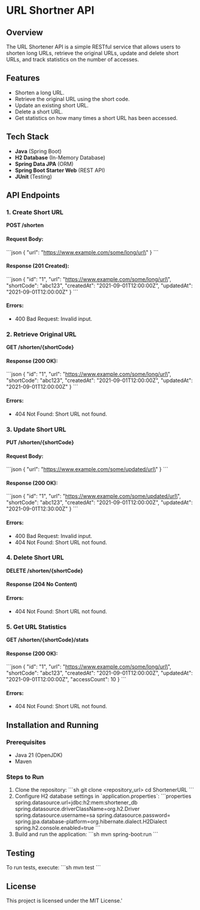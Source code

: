 # URL Shortner API
## Overview
The URL Shortener API is a simple RESTful service that allows users to shorten long URLs, retrieve the original URLs, update and delete short URLs, and track statistics on the number of accesses.

## Features
- Shorten a long URL.
- Retrieve the original URL using the short code.
- Update an existing short URL.
- Delete a short URL.
- Get statistics on how many times a short URL has been accessed.

## Tech Stack
- **Java** (Spring Boot)
- **H2 Database** (In-Memory Database)
- **Spring Data JPA** (ORM)
- **Spring Boot Starter Web** (REST API)
- **JUnit** (Testing)

## API Endpoints

### 1. Create Short URL
**POST /shorten**

#### Request Body:
\`\`\`json
{
  \"url\": \"https://www.example.com/some/long/url\"
}
\`\`\`

#### Response (201 Created):
\`\`\`json
{
  \"id\": \"1\",
  \"url\": \"https://www.example.com/some/long/url\",
  \"shortCode\": \"abc123\",
  \"createdAt\": \"2021-09-01T12:00:00Z\",
  \"updatedAt\": \"2021-09-01T12:00:00Z\"
}
\`\`\`

#### Errors:
- 400 Bad Request: Invalid input.

### 2. Retrieve Original URL
**GET /shorten/{shortCode}**

#### Response (200 OK):
\`\`\`json
{
  \"id\": \"1\",
  \"url\": \"https://www.example.com/some/long/url\",
  \"shortCode\": \"abc123\",
  \"createdAt\": \"2021-09-01T12:00:00Z\",
  \"updatedAt\": \"2021-09-01T12:00:00Z\"
}
\`\`\`

#### Errors:
- 404 Not Found: Short URL not found.

### 3. Update Short URL
**PUT /shorten/{shortCode}**

#### Request Body:
\`\`\`json
{
  \"url\": \"https://www.example.com/some/updated/url\"
}
\`\`\`

#### Response (200 OK):
\`\`\`json
{
  \"id\": \"1\",
  \"url\": \"https://www.example.com/some/updated/url\",
  \"shortCode\": \"abc123\",
  \"createdAt\": \"2021-09-01T12:00:00Z\",
  \"updatedAt\": \"2021-09-01T12:30:00Z\"
}
\`\`\`

#### Errors:
- 400 Bad Request: Invalid input.
- 404 Not Found: Short URL not found.

### 4. Delete Short URL
**DELETE /shorten/{shortCode}**

#### Response (204 No Content)

#### Errors:
- 404 Not Found: Short URL not found.

### 5. Get URL Statistics
**GET /shorten/{shortCode}/stats**

#### Response (200 OK):
\`\`\`json
{
  \"id\": \"1\",
  \"url\": \"https://www.example.com/some/long/url\",
  \"shortCode\": \"abc123\",
  \"createdAt\": \"2021-09-01T12:00:00Z\",
  \"updatedAt\": \"2021-09-01T12:00:00Z\",
  \"accessCount\": 10
}
\`\`\`

#### Errors:
- 404 Not Found: Short URL not found.

## Installation and Running
### Prerequisites
- Java 21 (OpenJDK)
- Maven

### Steps to Run
1. Clone the repository:
   \`\`\`sh
   git clone <repository_url>
   cd ShortenerURL
   \`\`\`
2. Configure H2 database settings in \`application.properties\`:
   \`\`\`properties
   spring.datasource.url=jdbc:h2:mem:shortener_db
   spring.datasource.driverClassName=org.h2.Driver
   spring.datasource.username=sa
   spring.datasource.password=
   spring.jpa.database-platform=org.hibernate.dialect.H2Dialect
   spring.h2.console.enabled=true
   \`\`\`
3. Build and run the application:
   \`\`\`sh
   mvn spring-boot:run
   \`\`\`

## Testing
To run tests, execute:
\`\`\`sh
mvn test
\`\`\`

## License
This project is licensed under the MIT License.'
